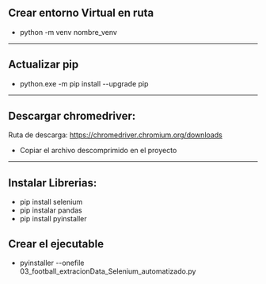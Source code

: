 ## Crear entorno Virtual en ruta
* python -m venv nombre_venv
----------------------------------------------
## Actualizar pip 
* python.exe -m pip install --upgrade pip
----------------------------------------------
## Descargar chromedriver: 
Ruta de descarga: https://chromedriver.chromium.org/downloads
- Copiar el archivo descomprimido en el proyecto
----------------------------------------------
## Instalar Librerias:
* pip install selenium
* pip instalar pandas
* pip install pyinstaller

## Crear el ejecutable
* pyinstaller --onefile 03_football_extracionData_Selenium_automatizado.py